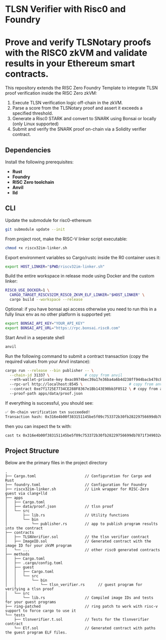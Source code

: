 # TLSN Verifier with Risc0 and Foundry

# Prove and verify TLSNotary proofs with the RISC0 zkVM and validate results in your Ethereum smart contracts.

This repository extends the RISC Zero Foundry Template to integrate TLSN proof verification inside the RISC Zero zkVM:

1. Execute TLSN verification logic off-chain in the zkVM.  
2. Parse a score from the TLSNotary proof and assert it exceeds a specified threshold. 
3. Generate a Risc0 STARK and convert to SNARK using Bonsai or locally (only Linux supported) 
4. Submit and verify the SNARK proof on-chain via a Solidity verifier contract.

## Dependencies

Install the following prerequisites:

- **Rust** 
- **Foundry**  
- **RISC Zero toolchain**
- **Anvil**
- **lld**

## CLI

Update the submodule for risc0-ethereum 
```sh
git submodule update --init
```
From project root, make the RISC-V linker script executable:
```sh
chmod +x riscv32im-linker.sh
```
Export environment variables so Cargo/rustc inside the R0 container uses it:
```sh
export HOST_LINKER="$PWD/riscv32im-linker.sh"
```
Build the entire workspace in release mode using Docker and the custom linker:
```sh
RISC0_USE_DOCKER=1 \
  CARGO_TARGET_RISCV32IM_RISC0_ZKVM_ELF_LINKER="$HOST_LINKER" \
  cargo build --workspace --release
```
Optional: if you have bonsai api access otherwise you need to run this in a fully linux env as no other platform is supported yet: 
```sh
export BONSAI_API_KEY="YOUR_API_KEY"
export BONSAI_API_URL="https://rpc.bonsai.risc0.com"
```
Start Anvil in a seperate shell
```sh
anvil
```
Run the following command to submit a contract transaction (copy the required values from your Anvil instance):
```sh
cargo run --release --bin publisher -- \
  --chain-id 31337 \                # copy from anvil
  --eth-wallet-private-key 0xac0974bec39a17e36ba4a6b4d238ff944bacb478cbed5efcae784d7bf4f2ff80 \   # copy from anvil
  --rpc-url http://localhost:8545 \                     # copy from anvil
  --contract 0xe7f1725E7734CE288F8367e1Bb143E90bb3F0512 \ # copy from anvil
  --proof-path apps/data/proof.json

```
If everything is successful, you should see:
```sh
✅ On-chain verification txn succeeded!
Transaction hash: 0x316e4b00f383151145be5f09c753372b30fb28229756699db7871f349032eb2e
```
then you can inspect the tx with: 
```sh
cast tx 0x316e4b00f383151145be5f09c753372b30fb28229756699db7871f349032eb2e --rpc-url http://localhost:8545
```
## Project Structure

Below are the primary files in the project directory

```text
.
├── Cargo.toml                      // Configuration for Cargo and Rust
├── foundry.toml                    // Configuration for Foundry
├── riscv32im-linker.sh             // Link wrapper for RISC-Zero guest via clang+lld
├── apps
│   ├── Cargo.toml
│   ├── data/proof.json             // tlsn proof
│   └── src
│       ├── lib.rs                  // Utility functions
│       └── bin                     
│           └── publisher.rs        // app to publish program results into the contract 
├── contracts
│   ├── TLSNVerifier.sol            // the tlsn verifier contract
│   ├── ImageID.sol                 // Generated contract with the image ID for your zkVM program
│   └── ...                         // other risc0 generated contracts
├── methods
│   ├── Cargo.toml
│   ├── .cargo/config.toml
│   ├── guest
│   │   ├── Cargo.toml
│   │   └── src
│   │       └── bin                 
│   │           └── tlsn_verifier.rs      // guest program for verifying a tlsn proof 
│   └── src
│       └── lib.rs                  // Compiled image IDs and tests for your guest programs
├── ring-patched                    // ring patch to work with risc-v support to force cargo to use it
└── tests
    ├── tlsnverifier.t.sol          // Tests for the tlsnverifier contract
    └── Elf.sol                     // Generated contract with paths the guest program ELF files.

```
